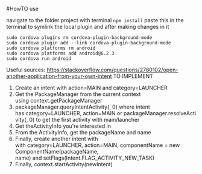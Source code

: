#HowTO use

navigate to the folder project with terminal
`npm install`
paste this in the terminal to symlink the local plugin and after making changes in it
```
sudo cordova plugins rm cordova-plugin-background-mode
sudo cordova plugin add --link cordova-plugin-background-mode
sudo cordova platforms rm android
sudo cordova platforms add android@6.2.3
sudo cordova run android

```



Useful sources:
https://stackoverflow.com/questions/2780102/open-another-application-from-your-own-intent
TO IMPLEMENT
1. Create an intent with action=MAIN and category=LAUNCHER
2. Get the PackageManager from the current context using context.getPackageManager
3. packageManager.queryIntentActivity(<intent>, 0) where intent has category=LAUNCHER, action=MAIN or packageManager.resolveActivity(<intent>, 0) to get the first activity with main/launcher
4. Get theActivityInfo you're interested in
5. From the ActivityInfo, get the packageName and name
6. Finally, create another intent with with category=LAUNCHER, action=MAIN, componentName = new ComponentName(packageName, name) and setFlags(Intent.FLAG_ACTIVITY_NEW_TASK)
7. Finally, context.startActivity(newIntent)